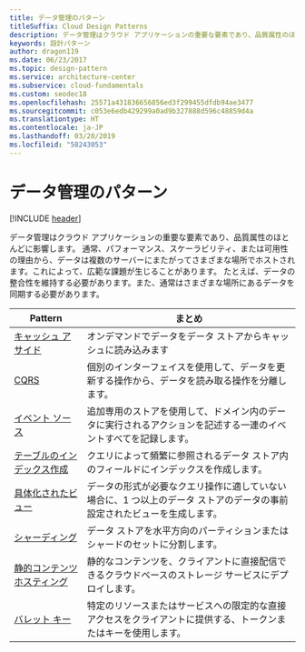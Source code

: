 ```yaml
---
title: データ管理のパターン
titleSuffix: Cloud Design Patterns
description: データ管理はクラウド アプリケーションの重要な要素であり、品質属性のほとんどに影響します。 通常、パフォーマンス、スケーラビリティ、または可用性の理由から、データは複数のサーバーにまたがってさまざまな場所でホストされます。これによって、広範な課題が生じることがあります。 たとえば、データの整合性を維持する必要があります。また、通常はさまざまな場所にあるデータを同期する必要があります。
keywords: 設計パターン
author: dragon119
ms.date: 06/23/2017
ms.topic: design-pattern
ms.service: architecture-center
ms.subservice: cloud-fundamentals
ms.custom: seodec18
ms.openlocfilehash: 25571a431836656856ed3f299455dfdb94ae3477
ms.sourcegitcommit: c053e6edb429299a0ad9b327888d596c48859d4a
ms.translationtype: HT
ms.contentlocale: ja-JP
ms.lasthandoff: 03/20/2019
ms.locfileid: "58243053"
---
```

# <a name="data-management-patterns"></a>データ管理のパターン

[!INCLUDE [header](../../_includes/header.md)]

データ管理はクラウド アプリケーションの重要な要素であり、品質属性のほとんどに影響します。 通常、パフォーマンス、スケーラビリティ、または可用性の理由から、データは複数のサーバーにまたがってさまざまな場所でホストされます。これによって、広範な課題が生じることがあります。 たとえば、データの整合性を維持する必要があります。また、通常はさまざまな場所にあるデータを同期する必要があります。

|                        Pattern                         |                                                                  まとめ                                                                  |
|--------------------------------------------------------|-------------------------------------------------------------------------------------------------------------------------------------------|
|            [キャッシュ アサイド](../cache-aside.md)            |                                            オンデマンドでデータをデータ ストアからキャッシュに読み込みます                                             |
|                   [CQRS](../cqrs.md)                   |                    個別のインターフェイスを使用して、データを更新する操作から、データを読み取る操作を分離します。                     |
|         [イベント ソース](../event-sourcing.md)         |               追加専用のストアを使用して、ドメイン内のデータに実行されるアクションを記述する一連のイベントすべてを記録します。               |
|            [テーブルのインデックス作成](../index-table.md)            |                         クエリによって頻繁に参照されるデータ ストア内のフィールドにインデックスを作成します。                          |
|      [具体化されたビュー](../materialized-view.md)      | データの形式が必要なクエリ操作に適していない場合に、1 つ以上のデータ ストアのデータの事前設定されたビューを生成します。 |
|               [シャーディング](../sharding.md)               |                                    データ ストアを水平方向のパーティションまたはシャードのセットに分割します。                                     |
| [静的コンテンツ ホスティング](../static-content-hosting.md) |                   静的なコンテンツを、クライアントに直接配信できるクラウドベースのストレージ サービスにデプロイします。                    |
|              [バレット キー](../valet-key.md)              |                 特定のリソースまたはサービスへの限定的な直接アクセスをクライアントに提供する、トークンまたはキーを使用します。                 |
